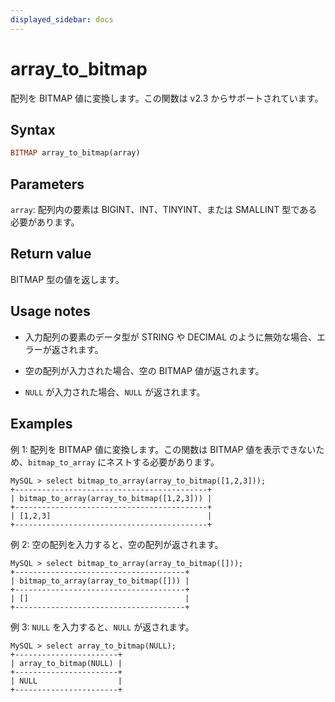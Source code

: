 ```yaml
---
displayed_sidebar: docs
---
```


# array_to_bitmap

配列を BITMAP 値に変換します。この関数は v2.3 からサポートされています。

## Syntax

```Haskell
BITMAP array_to_bitmap(array)
```

## Parameters

`array`: 配列内の要素は BIGINT、INT、TINYINT、または SMALLINT 型である必要があります。

## Return value

BITMAP 型の値を返します。

## Usage notes

- 入力配列の要素のデータ型が STRING や DECIMAL のように無効な場合、エラーが返されます。

- 空の配列が入力された場合、空の BITMAP 値が返されます。

- `NULL` が入力された場合、`NULL` が返されます。

## Examples

例 1: 配列を BITMAP 値に変換します。この関数は BITMAP 値を表示できないため、`bitmap_to_array` にネストする必要があります。

```Plain
MySQL > select bitmap_to_array(array_to_bitmap([1,2,3]));
+-------------------------------------------+
| bitmap_to_array(array_to_bitmap([1,2,3])) |
+-------------------------------------------+
| [1,2,3]                                   |
+-------------------------------------------+
```

例 2: 空の配列を入力すると、空の配列が返されます。

```Plain
MySQL > select bitmap_to_array(array_to_bitmap([]));
+--------------------------------------+
| bitmap_to_array(array_to_bitmap([])) |
+--------------------------------------+
| []                                   |
+--------------------------------------+
```

例 3: `NULL` を入力すると、`NULL` が返されます。

```Plain
MySQL > select array_to_bitmap(NULL);
+-----------------------+
| array_to_bitmap(NULL) |
+-----------------------+
| NULL                  |
+-----------------------+
```